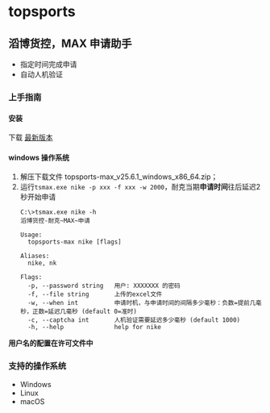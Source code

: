 # topsports

## 滔博货控，MAX 申请助手

- 指定时间完成申请
- 自动人机验证

### 上手指南

#### 安装

下载 [最新版本](https://github.com/lenye/topsports/releases/tag/v25.6.1)

#### windows 操作系统

1. 解压下载文件 topsports-max_v25.6.1_windows_x86_64.zip；
2. 运行`tsmax.exe nike -p xxx -f xxx -w 2000`，耐克当期**申请时间**往后延迟2秒开始申请
    ```shell
    C:\>tsmax.exe nike -h
    滔博货控-耐克~MAX~申请
    
    Usage:
      topsports-max nike [flags]
    
    Aliases:
      nike, nk
    
    Flags:
      -p, --password string   用户: XXXXXXX 的密码
      -f, --file string       上传的excel文件
      -w, --when int          申请时机，与申请时间的间隔多少毫秒：负数=提前几毫秒，正数=延迟几毫秒 (default 0=准时)
      -c, --captcha int       人机验证需要延迟多少毫秒 (default 1000)
      -h, --help              help for nike
    ```

**用户名的配置在许可文件中**

### 支持的操作系统

* Windows
* Linux
* macOS